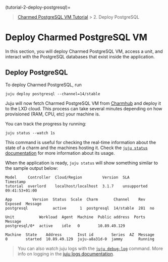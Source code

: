 (tutorial-2-deploy-postgresql)=


> [Charmed PostgreSQL VM Tutorial](/tutorial/index) > 2. Deploy PostgreSQL

# Deploy Charmed PostgreSQL VM

In this section, you will deploy Charmed PostgreSQL VM, access a unit, and interact with the PostgreSQL databases that exist inside the application.

## Deploy PostgreSQL

To deploy Charmed PostgreSQL, run 
```shell
juju deploy postgresql --channel=14/stable
```

Juju will now fetch Charmed PostgreSQL VM from [Charmhub](https://charmhub.io/postgresql?channel=14/stable) and deploy it to the LXD cloud. This process can take several minutes depending on how provisioned (RAM, CPU, etc) your machine is. 

You can track the progress by running:
```shell
juju status --watch 1s
```

This command is useful for checking the real-time information about the state of a charm and the machines hosting it. Check the [`juju status` documentation](https://juju.is/docs/juju/juju-status) for more information about its usage.

When the application is ready, `juju status` will show something similar to the sample output below:
```
Model     Controller  Cloud/Region         Version  SLA          Timestamp
tutorial  overlord    localhost/localhost  3.1.7    unsupported  09:41:53+01:00

App         Version  Status  Scale  Charm       Channel    Rev  Exposed  Message
postgresql           active      1  postgresql  14/stable  281  no       

Unit           Workload  Agent  Machine  Public address  Ports  Message
postgresql/0*  active    idle   0        10.89.49.129           

Machine  State    Address       Inst id        Series  AZ  Message
0        started  10.89.49.129  juju-a8a31d-0  jammy       Running
```

> You can also watch juju logs with the [`juju debug-log`](https://juju.is/docs/juju/juju-debug-log) command.
More info on logging in the [juju logs documentation](https://juju.is/docs/olm/juju-logs).

